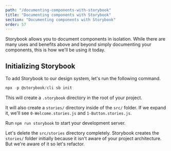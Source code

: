 ```yaml
---
path: "/documenting-components-with-storybook"
title: "Documenting components with Storybook"
section: "Documenting components with Storybook"
order: 57
---
```


Storybook allows you to document components in isolation. While there are many uses and benefits above and beyond simply documenting your components, this is how we'll be using it today.

## Initializing Storybook

To add Storybook to our design system, let's run the following command.

```jsx
npx -p @storybook/cli sb init
```

This will create a `.storybook` directory in the root of your project.

It will also create a `stories/` directory inside of the `src/` folder. If we expand it, we'll see `0-Welcome.stories.js` and `1-Button.stories.js`.

Run `npm run storybook` to start your development server.

Let's delete the `src/stories` directory completely. Storybook creates the `stories/` folder initially because it isn't aware of your project architecture. But we're aware of it so let's refactor.
